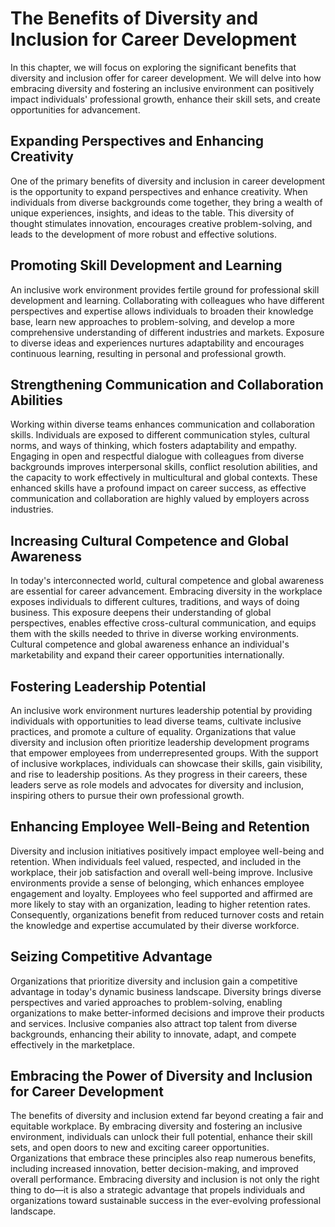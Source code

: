 # The Benefits of Diversity and Inclusion for Career Development

In this chapter, we will focus on exploring the significant benefits that diversity and inclusion offer for career development. We will delve into how embracing diversity and fostering an inclusive environment can positively impact individuals' professional growth, enhance their skill sets, and create opportunities for advancement.

## Expanding Perspectives and Enhancing Creativity

One of the primary benefits of diversity and inclusion in career development is the opportunity to expand perspectives and enhance creativity. When individuals from diverse backgrounds come together, they bring a wealth of unique experiences, insights, and ideas to the table. This diversity of thought stimulates innovation, encourages creative problem-solving, and leads to the development of more robust and effective solutions.

## Promoting Skill Development and Learning

An inclusive work environment provides fertile ground for professional skill development and learning. Collaborating with colleagues who have different perspectives and expertise allows individuals to broaden their knowledge base, learn new approaches to problem-solving, and develop a more comprehensive understanding of different industries and markets. Exposure to diverse ideas and experiences nurtures adaptability and encourages continuous learning, resulting in personal and professional growth.

## Strengthening Communication and Collaboration Abilities

Working within diverse teams enhances communication and collaboration skills. Individuals are exposed to different communication styles, cultural norms, and ways of thinking, which fosters adaptability and empathy. Engaging in open and respectful dialogue with colleagues from diverse backgrounds improves interpersonal skills, conflict resolution abilities, and the capacity to work effectively in multicultural and global contexts. These enhanced skills have a profound impact on career success, as effective communication and collaboration are highly valued by employers across industries.

## Increasing Cultural Competence and Global Awareness

In today's interconnected world, cultural competence and global awareness are essential for career advancement. Embracing diversity in the workplace exposes individuals to different cultures, traditions, and ways of doing business. This exposure deepens their understanding of global perspectives, enables effective cross-cultural communication, and equips them with the skills needed to thrive in diverse working environments. Cultural competence and global awareness enhance an individual's marketability and expand their career opportunities internationally.

## Fostering Leadership Potential

An inclusive work environment nurtures leadership potential by providing individuals with opportunities to lead diverse teams, cultivate inclusive practices, and promote a culture of equality. Organizations that value diversity and inclusion often prioritize leadership development programs that empower employees from underrepresented groups. With the support of inclusive workplaces, individuals can showcase their skills, gain visibility, and rise to leadership positions. As they progress in their careers, these leaders serve as role models and advocates for diversity and inclusion, inspiring others to pursue their own professional growth.

## Enhancing Employee Well-Being and Retention

Diversity and inclusion initiatives positively impact employee well-being and retention. When individuals feel valued, respected, and included in the workplace, their job satisfaction and overall well-being improve. Inclusive environments provide a sense of belonging, which enhances employee engagement and loyalty. Employees who feel supported and affirmed are more likely to stay with an organization, leading to higher retention rates. Consequently, organizations benefit from reduced turnover costs and retain the knowledge and expertise accumulated by their diverse workforce.

## Seizing Competitive Advantage

Organizations that prioritize diversity and inclusion gain a competitive advantage in today's dynamic business landscape. Diversity brings diverse perspectives and varied approaches to problem-solving, enabling organizations to make better-informed decisions and improve their products and services. Inclusive companies also attract top talent from diverse backgrounds, enhancing their ability to innovate, adapt, and compete effectively in the marketplace.

## Embracing the Power of Diversity and Inclusion for Career Development

The benefits of diversity and inclusion extend far beyond creating a fair and equitable workplace. By embracing diversity and fostering an inclusive environment, individuals can unlock their full potential, enhance their skill sets, and open doors to new and exciting career opportunities. Organizations that embrace these principles also reap numerous benefits, including increased innovation, better decision-making, and improved overall performance. Embracing diversity and inclusion is not only the right thing to do—it is also a strategic advantage that propels individuals and organizations toward sustainable success in the ever-evolving professional landscape.
